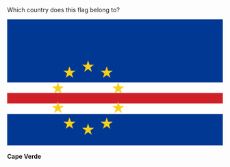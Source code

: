 Which country does this flag belong to?

![Flag of Cape Verde](images/Flag_of_Cape_Verde.svg)
<!--question-->
**Cape Verde**